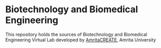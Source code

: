 # Biotechnology and Biomedical Engineering
This repository holds the sources of Biotechnology and Biomedical Engineering Virtual Lab developed by 
<a href="http://vlab.amrita.edu/index.php?sub=2&brch=190" target="_blank">AmritaCREATE</a>, Amrita University
